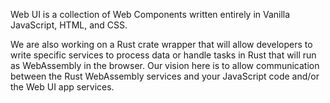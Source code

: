 <webui-data data-page-title="About {APP_NAME}" data-page-subtitle=""></webui-data>

Web UI is a collection of Web Components written entirely in Vanilla JavaScript, HTML, and CSS.

We are also working on a Rust crate wrapper that will allow developers to write specific services to process data or handle tasks in Rust that will run as WebAssembly in the browser. Our vision here is to allow communication between the Rust WebAssembly services and your JavaScript code and/or the Web UI app services.

<webui-content cache src="https://cdn.myfi.ws/d/about-stoic-dreams.md"></webui-content>

